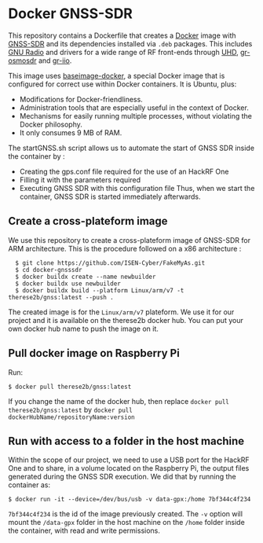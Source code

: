 <!-- prettier-ignore-start -->
[comment]: # (
SPDX-License-Identifier: MIT
)

[comment]: # (
SPDX-FileCopyrightText: 2020 Carles Fernandez-Prades <carles.fernandez@cttc.es>
)
<!-- prettier-ignore-end -->

# Docker GNSS-SDR 

This repository contains a Dockerfile that creates a
[Docker](https://www.docker.com/) image with [GNSS-SDR](https://gnss-sdr.org)
and its dependencies installed via `.deb` packages. This includes
[GNU Radio](https://gnuradio.org/) and drivers for a wide range of RF front-ends
through [UHD](https://github.com/EttusResearch/uhd),
[gr-osmosdr](http://osmocom.org/projects/sdr/wiki/GrOsmoSDR) and
[gr-iio](https://github.com/analogdevicesinc/gr-iio).

This image uses [baseimage-docker](https://github.com/phusion/baseimage-docker),
a special Docker image that is configured for correct use within Docker
containers. It is Ubuntu, plus:

- Modifications for Docker-friendliness.
- Administration tools that are especially useful in the context of Docker.
- Mechanisms for easily running multiple processes, without violating the Docker
  philosophy.
- It only consumes 9 MB of RAM.

The startGNSS.sh script allows us to automate the start of GNSS SDR inside the container by :
- Creating the gps.conf file required for the use of an HackRF One
- Filling it with the parameters required
- Executing GNSS SDR with this configuration file
Thus, when we start the container, GNSS SDR is started immediately afterwards.

## Create a cross-plateform image

We use this repository to create a cross-plateform image of GNSS-SDR for ARM architecture. This is the procedure followed on a x86 architecture : 

      $ git clone https://github.com/ISEN-Cyber/FakeMyAs.git
      $ cd docker-gnsssdr
      $ docker buildx create --name newbuilder
      $ docker buildx use newbuilder
      $ docker buildx build --platform Linux/arm/v7 -t therese2b/gnss:latest --push .
      
The created image is for the `Linux/arm/v7` plateform. We use it for our project and it is available on the therese2b docker hub. You can put your own docker hub name to push the image on it.

## Pull docker image on Raspberry Pi

Run:

    $ docker pull therese2b/gnss:latest
    
If you change the name of the docker hub, then replace `docker pull therese2b/gnss:latest` by `docker pull dockerHubName/repositoryName:version`

## Run with access to a folder in the host machine

Within the scope of our project, we need to use a USB port for the HackRF One and to share, in a volume located on the Raspberry Pi, the output files generated during the GNSS SDR execution. We did that by running the container as:

    $ docker run -it --device=/dev/bus/usb -v data-gpx:/home 7bf344c4f234

`7bf344c4f234` is the id of the image previously created. The `-v` option will mount the `/data-gpx` folder in the host machine on the `/home`
folder inside the container, with read and write permissions.
